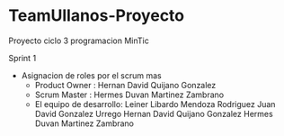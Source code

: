 # TeamUllanos-Proyecto
Proyecto ciclo 3 programacion MinTic

Sprint 1

- Asignacion de roles por el scrum mas
    - Product Owner : Hernan David Quijano Gonzalez
    - Scrum Master :  Hermes Duvan Martinez Zambrano
    - El equipo de desarrollo: Leiner Libardo Mendoza Rodriguez
                               Juan David Gonzalez Urrego
                               Hernan David Quijano Gonzalez
                               Hermes Duvan Martinez Zambrano


